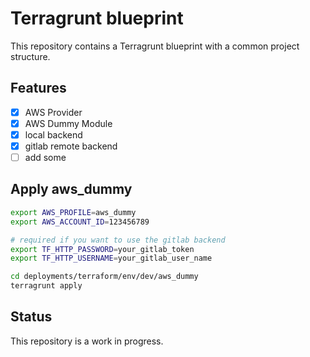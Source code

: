 # Terragrunt blueprint
This repository contains a Terragrunt blueprint with a common project structure.

## Features
- [x] AWS Provider
- [x] AWS Dummy Module
- [x] local backend
- [x] gitlab remote backend
- [ ] add some

## Apply aws_dummy
```bash
export AWS_PROFILE=aws_dummy
export AWS_ACCOUNT_ID=123456789

# required if you want to use the gitlab backend
export TF_HTTP_PASSWORD=your_gitlab_token
export TF_HTTP_USERNAME=your_gitlab_user_name

cd deployments/terraform/env/dev/aws_dummy
terragrunt apply
```

## Status
This repository is a work in progress.